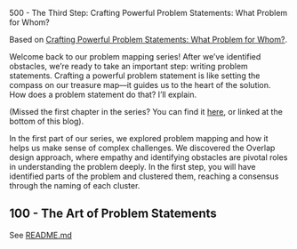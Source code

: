 500 - The Third Step: Crafting Powerful Problem Statements: What Problem for Whom?

Based on [Crafting Powerful Problem Statements: What Problem for Whom?](https://www.overlapassociates.com/ideas/crafting-powerful-problem-statements-what-problem-for-whom).

Welcome back to our problem mapping series! After we’ve identified obstacles, we’re ready to take an important step: writing problem statements. Crafting a powerful problem statement is like setting the compass on our treasure map—it guides us to the heart of the solution. How does a problem statement do that? I’ll explain.

(Missed the first chapter in the series? You can find it [here](https://overlapassociates.com/ideas/designing-with-purpose-the-art-of-problem-mapping/), or linked at the bottom of this blog).

In the first part of our series, we explored problem mapping and how it helps us make sense of complex challenges. We discovered the Overlap design approach, where empathy and identifying obstacles are pivotal roles in understanding the problem deeply. In the first step, you will have identified parts of the problem and clustered them, reaching a consensus through the naming of each cluster.

## 100 - The Art of Problem Statements

See [README.md](./100/README.md)
